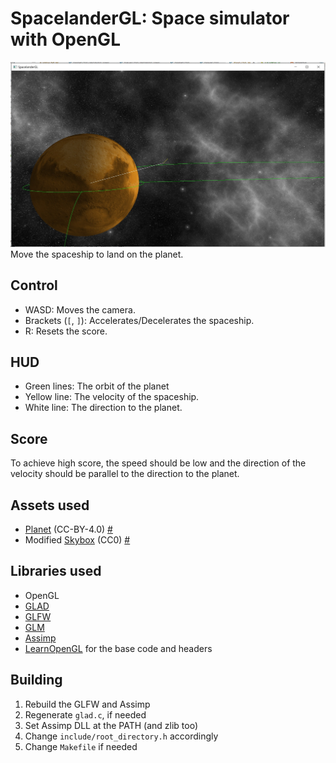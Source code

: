 # SpacelanderGL: Space simulator with OpenGL
![demo.jpg](demo.jpg)<br>
Move the spaceship to land on the planet.

## Control
- WASD: Moves the camera.
- Brackets (`[`, `]`): Accelerates/Decelerates the spaceship.
- R: Resets the score.

## HUD
- Green lines: The orbit of the planet
- Yellow line: The velocity of the spaceship.
- White line: The direction to the planet.

## Score
To achieve high score, the speed should be low and the direction of the velocity should be parallel to the direction to the planet.

## Assets used
- [Planet](https://sketchfab.com/3d-models/mars-2b46962637ee4311af8f0d1d0709fbb2) (CC-BY-4.0) [#](resources/mars/LICENSE.txt)
- Modified [Skybox](https://opengameart.org/content/space-skyboxes-0) (CC0) [#](resources/textures/skybox/LICENSE.txt)

## Libraries used
- OpenGL
- [GLAD](https://github.com/Dav1dde/glad/blob/glad2/LICENSE)
- [GLFW](https://github.com/glfw/glfw/blob/master/LICENSE.md)
- [GLM](https://github.com/g-truc/glm/blob/master/copying.txt)
- [Assimp](https://github.com/assimp/assimp/blob/master/LICENSE)
- [LearnOpenGL](https://github.com/JoeyDeVries/LearnOpenGL/blob/master/LICENSE.md) for the base code and headers

## Building
1. Rebuild the GLFW and Assimp
2. Regenerate `glad.c`, if needed
3. Set Assimp DLL at the PATH (and zlib too)
4. Change `include/root_directory.h` accordingly
5. Change `Makefile` if needed